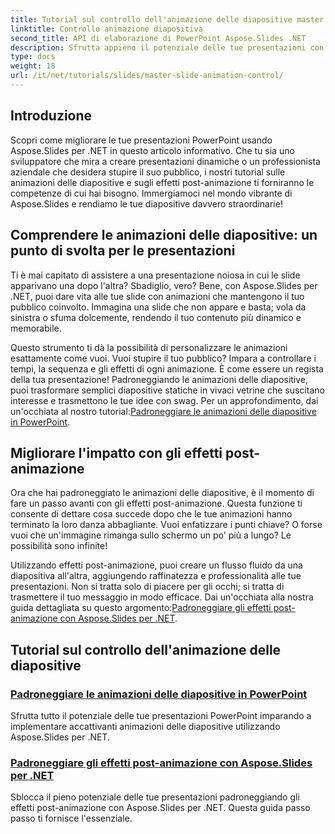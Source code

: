 ```yaml
---
title: Tutorial sul controllo dell'animazione delle diapositive master
linktitle: Controllo animazione diapositiva
second_title: API di elaborazione di PowerPoint Aspose.Slides .NET
description: Sfrutta appieno il potenziale delle tue presentazioni con questi tutorial completi su Aspose.Slides per .NET che illustrano le animazioni delle diapositive e gli effetti successivi all'animazione.
type: docs
weight: 18
url: /it/net/tutorials/slides/master-slide-animation-control/
---
```

## Introduzione

Scopri come migliorare le tue presentazioni PowerPoint usando Aspose.Slides per .NET in questo articolo informativo. Che tu sia uno sviluppatore che mira a creare presentazioni dinamiche o un professionista aziendale che desidera stupire il suo pubblico, i nostri tutorial sulle animazioni delle diapositive e sugli effetti post-animazione ti forniranno le competenze di cui hai bisogno. Immergiamoci nel mondo vibrante di Aspose.Slides e rendiamo le tue diapositive davvero straordinarie!


## Comprendere le animazioni delle diapositive: un punto di svolta per le presentazioni

Ti è mai capitato di assistere a una presentazione noiosa in cui le slide apparivano una dopo l'altra? Sbadiglio, vero? Bene, con Aspose.Slides per .NET, puoi dare vita alle tue slide con animazioni che mantengono il tuo pubblico coinvolto. Immagina una slide che non appare e basta; vola da sinistra o sfuma dolcemente, rendendo il tuo contenuto più dinamico e memorabile. 

 Questo strumento ti dà la possibilità di personalizzare le animazioni esattamente come vuoi. Vuoi stupire il tuo pubblico? Impara a controllare i tempi, la sequenza e gli effetti di ogni animazione. È come essere un regista della tua presentazione! Padroneggiando le animazioni delle diapositive, puoi trasformare semplici diapositive statiche in vivaci vetrine che suscitano interesse e trasmettono le tue idee con swag. Per un approfondimento, dai un'occhiata al nostro tutorial:[Padroneggiare le animazioni delle diapositive in PowerPoint](./slide-animation-in-power-point/).

## Migliorare l'impatto con gli effetti post-animazione

Ora che hai padroneggiato le animazioni delle diapositive, è il momento di fare un passo avanti con gli effetti post-animazione. Questa funzione ti consente di dettare cosa succede dopo che le tue animazioni hanno terminato la loro danza abbagliante. Vuoi enfatizzare i punti chiave? O forse vuoi che un'immagine rimanga sullo schermo un po' più a lungo? Le possibilità sono infinite!

 Utilizzando effetti post-animazione, puoi creare un flusso fluido da una diapositiva all'altra, aggiungendo raffinatezza e professionalità alle tue presentazioni. Non si tratta solo di piacere per gli occhi; si tratta di trasmettere il tuo messaggio in modo efficace. Dai un'occhiata alla nostra guida dettagliata su questo argomento:[Padroneggiare gli effetti post-animazione con Aspose.Slides per .NET](./control-after-animation-effects/). 

## Tutorial sul controllo dell'animazione delle diapositive
### [Padroneggiare le animazioni delle diapositive in PowerPoint](./slide-animation-in-power-point/)
Sfrutta tutto il potenziale delle tue presentazioni PowerPoint imparando a implementare accattivanti animazioni delle diapositive utilizzando Aspose.Slides per .NET.
### [Padroneggiare gli effetti post-animazione con Aspose.Slides per .NET](./control-after-animation-effects/)
Sblocca il pieno potenziale delle tue presentazioni padroneggiando gli effetti post-animazione con Aspose.Slides per .NET. Questa guida passo passo ti fornisce l'essenziale.